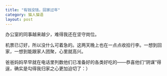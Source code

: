 ```yaml
---
title: "有钱没钱，回家过年"
category: 猫人猫语
layout: post
---
```

办公室的同事越来越少，难得我还在坚守岗位。

机票已订好，所以没什么可着急的。这两天晚上也在一点点收拾行李。一想到回家，一想到能跟家人团聚，心里就高兴。

爸爸妈妈早早就在电话里列数他们已准备好的各类好吃的——恭喜他们“阴谋”得逞，确实是勾得我归家之心更加迫切了：）

